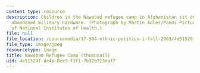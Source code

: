```yaml
---
content_type: resource
description: Children in the Nawabad refugee camp in Afghanistan sit on a piece of
  abandoned military hardware. (Photograph by Martin Adler/Panos Pictures. Courtesy
  of National Institutes of Health.)
file: null
file_location: /coursemedia/17-504-ethnic-politics-i-fall-2003/4e51529fde4b8ee9f3f17b32b723eaf7_17-504f03-th.jpg
file_type: image/jpeg
resourcetype: Image
title: Nawabad Refugee Camp (thumbnail)
uid: 4e51529f-de4b-8ee9-f3f1-7b32b723eaf7
---
```

